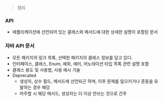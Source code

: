 > 정리
> 

### API

- 애플리케이션에 선언되어 있는 클래스와 메서드에 대한 상세한 설명이 포함된 문서

### 자바 API 문서

- 모든 패키지의 링크 목록, 선택한 패키지의 클래스 정보를 담고 있다.
- 인터페이스, 클래스, Enum, 예외, 에러, 어노테이션 타입 목록 관련 설명 포함
- 클래스 용도 및 사용법, 사용 예시 기술
- Deprecated
    - 생성자, 상수 필드, 메서드에 선언되곤 하며, 이후 문제를 일으키거나 
    혼동을 유발하는 경우 해당
    - 마주할 시 해당 메서드, 생성자는 더 이상 안쓰는 것으로 간주
